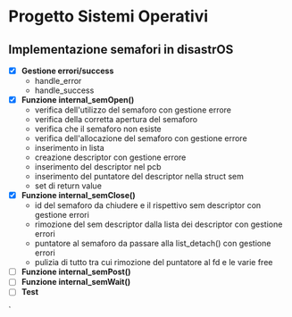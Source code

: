 # Progetto Sistemi Operativi

## Implementazione semafori in disastrOS

- [x] **Gestione errori/success**
  - handle_error
  - handle_success
- [x] **Funzione internal_semOpen()**
  - verifica dell'utilizzo del semaforo con gestione errore
  - verifica della corretta apertura del semaforo
  - verifica che il semaforo non esiste
  - verifica dell'allocazione del semaforo con gestione errore
  - inserimento in lista
  - creazione descriptor con gestione errore
  - inserimento del descriptor nel pcb
  - inserimento del puntatore del descriptor nella struct sem
  - set di return value
- [x] **Funzione internal_semClose()**
  - id del semaforo da chiudere e il rispettivo sem descriptor con gestione errori
  - rimozione del sem descriptor dalla lista dei descriptor con gestione errori
  - puntatore al semaforo da passare alla list_detach() con gestione errori
  - pulizia di tutto tra cui rimozione del puntatore al fd e le varie free
- [ ] **Funzione internal_semPost()**
- [ ] **Funzione internal_semWait()**
- [ ] **Test**

`

